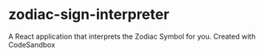 # zodiac-sign-interpreter
A React application that interprets the Zodiac Symbol for you.
Created with CodeSandbox

